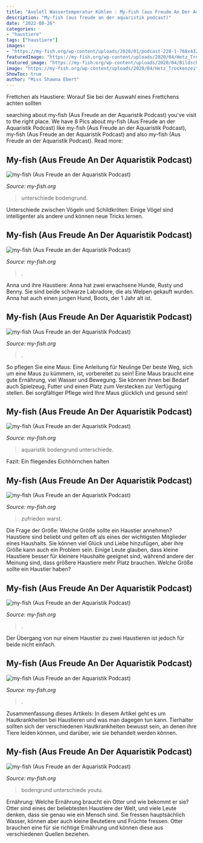 ```yaml
---
title: "Axolotl Wassertemperatur Kühlen : My-fish (aus Freude An Der Aquaristik Podcast)"
description: "My-fish (aus freude an der aquaristik podcast)"
date: "2022-08-26"
categories:
- "haustiere"
tags: ["haustiere"]
images:
- "https://my-fish.org/wp-content/uploads/2020/01/podcast-228-1-768x432.jpg"
featuredImage: "https://my-fish.org/wp-content/uploads/2020/04/Hetz_Trockenzeit_wenig-Wasser_Bolivien_IMG_1712-1536x1152.jpg"
featured_image: "https://my-fish.org/wp-content/uploads/2020/04/Bildschirmfoto-2020-05-08-um-09.49.35.png"
image: "https://my-fish.org/wp-content/uploads/2020/04/Hetz_Trockenzeit_wenig-Wasser_Bolivien_IMG_1712-1536x1152.jpg"
ShowToc: true
author: "Miss Shawna Ebert"
---
```



Frettchen als Haustiere: Worauf Sie bei der Auswahl eines Frettchens achten sollten

	

		
searching about my-fish (Aus Freude an der Aquaristik Podcast) you've visit to the right place. We have 8 Pics about my-fish (Aus Freude an der Aquaristik Podcast) like my-fish (Aus Freude an der Aquaristik Podcast), my-fish (Aus Freude an der Aquaristik Podcast) and also my-fish (Aus Freude an der Aquaristik Podcast). Read more:
		
    
## My-fish (Aus Freude An Der Aquaristik Podcast)

<img loading=lazy src="https://my-fish.org/wp-content/uploads/2020/02/IMG_0820-1152x1536.jpeg" onerror="this.onerror=null;this.src='https://tse3.mm.bing.net/th?id=OIP.3HbpUKW7Pm50fBYXQhRIxQHaJ4&amp;pid=15.1';" alt="my-fish (Aus Freude an der Aquaristik Podcast)">

_Source: my-fish.org_

>unterschiede bodengrund. 

	

Unterschiede zwischen Vögeln und Schildkröten: Einige Vögel sind intelligenter als andere und können neue Tricks lernen.

    
## My-fish (Aus Freude An Der Aquaristik Podcast)

<img loading=lazy src="https://my-fish.org/wp-content/uploads/2020/05/podcast-247-2-768x432.jpg" onerror="this.onerror=null;this.src='https://tse3.mm.bing.net/th?id=OIP.YSQdqQ_zcZQx05fAv8oExQHaEK&amp;pid=15.1';" alt="my-fish (Aus Freude an der Aquaristik Podcast)">

_Source: my-fish.org_

>. 

	

Anna und ihre Haustiere: Anna hat zwei erwachsene Hunde, Rusty und Benny. Sie sind beide schwarze Labradore, die als Welpen gekauft wurden. Anna hat auch einen jungen Hund, Boots, der 1 Jahr alt ist.

    
## My-fish (Aus Freude An Der Aquaristik Podcast)

<img loading=lazy src="https://my-fish.org/wp-content/uploads/2020/04/Bildschirmfoto-2020-05-08-um-09.49.35.png" onerror="this.onerror=null;this.src='https://tse3.mm.bing.net/th?id=OIP.KqaM3NckCl_ILEeM0oTGOgHaFD&amp;pid=15.1';" alt="my-fish (Aus Freude an der Aquaristik Podcast)">

_Source: my-fish.org_

>. 

	

So pflegen Sie eine Maus: Eine Anleitung für Neulinge
Der beste Weg, sich um eine Maus zu kümmern, ist, vorbereitet zu sein! Eine Maus braucht eine gute Ernährung, viel Wasser und Bewegung. Sie können ihnen bei Bedarf auch Spielzeug, Futter und einen Platz zum Verstecken zur Verfügung stellen. Bei sorgfältiger Pflege wird Ihre Maus glücklich und gesund sein!

    
## My-fish (Aus Freude An Der Aquaristik Podcast)

<img loading=lazy src="https://my-fish.org/wp-content/uploads/2020/02/IMG_4402-1536x1152.jpeg" onerror="this.onerror=null;this.src='https://tse3.mm.bing.net/th?id=OIP._edq9IhprijfiiDBVFc_KAHaFj&amp;pid=15.1';" alt="my-fish (Aus Freude an der Aquaristik Podcast)">

_Source: my-fish.org_

>aquaristik bodengrund unterschiede. 

	

Fazit: Ein fliegendes Eichhörnchen halten

    
## My-fish (Aus Freude An Der Aquaristik Podcast)

<img loading=lazy src="https://my-fish.org/wp-content/uploads/2020/04/Hetz_Trockenzeit_wenig-Wasser_Bolivien_IMG_1712-1536x1152.jpg" onerror="this.onerror=null;this.src='https://tse1.mm.bing.net/th?id=OIP.0bczXnTHjKtjfxzLTH9X8gHaFj&amp;pid=15.1';" alt="my-fish (Aus Freude an der Aquaristik Podcast)">

_Source: my-fish.org_

>zufrieden warst. 

	

Die Frage der Größe: Welche Größe sollte ein Haustier annehmen?
Haustiere sind beliebt und gelten oft als eines der wichtigsten Mitglieder eines Haushalts. Sie können viel Glück und Liebe hinzufügen, aber ihre Größe kann auch ein Problem sein. Einige Leute glauben, dass kleine Haustiere besser für kleinere Haushalte geeignet sind, während andere der Meinung sind, dass größere Haustiere mehr Platz brauchen. Welche Größe sollte ein Haustier haben?

    
## My-fish (Aus Freude An Der Aquaristik Podcast)

<img loading=lazy src="https://my-fish.org/wp-content/uploads/2020/03/IMG_0973-1536x2048.jpeg" onerror="this.onerror=null;this.src='https://tse4.mm.bing.net/th?id=OIP.66xQYweCMYI-jg_tng3zeQHaJ4&amp;pid=15.1';" alt="my-fish (Aus Freude an der Aquaristik Podcast)">

_Source: my-fish.org_

>. 

	

Der Übergang von nur einem Haustier zu zwei Haustieren ist jedoch für beide nicht einfach.

    
## My-fish (Aus Freude An Der Aquaristik Podcast)

<img loading=lazy src="https://my-fish.org/wp-content/uploads/2020/01/podcast-228-1-768x432.jpg" onerror="this.onerror=null;this.src='https://tse3.mm.bing.net/th?id=OIP.BOThRXhOYs1i5smh0i0RhQHaEK&amp;pid=15.1';" alt="my-fish (Aus Freude an der Aquaristik Podcast)">

_Source: my-fish.org_

>. 

	

Zusammenfassung dieses Artikels:
In diesem Artikel geht es um Hautkrankheiten bei Haustieren und was man dagegen tun kann. Tierhalter sollten sich der verschiedenen Hautkrankheiten bewusst sein, an denen ihre Tiere leiden können, und darüber, wie sie behandelt werden können.

    
## My-fish (Aus Freude An Der Aquaristik Podcast)

<img loading=lazy src="https://my-fish.org/wp-content/uploads/2020/02/IMG_0681-1152x1536.jpeg" onerror="this.onerror=null;this.src='https://tse1.mm.bing.net/th?id=OIP.g2S6E56q5C3f6GnvID3nLAHaJ4&amp;pid=15.1';" alt="my-fish (Aus Freude an der Aquaristik Podcast)">

_Source: my-fish.org_

>bodengrund unterschiede youtu. 

	

Ernährung: Welche Ernährung braucht ein Otter und wie bekommt er sie?
Otter sind eines der beliebtesten Haustiere der Welt, und viele Leute denken, dass sie genau wie ein Mensch sind. Sie fressen hauptsächlich Wasser, können aber auch kleine Beutetiere und Früchte fressen. Otter brauchen eine für sie richtige Ernährung und können diese aus verschiedenen Quellen beziehen.

